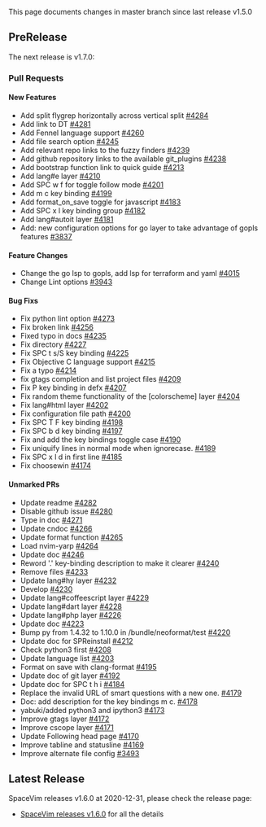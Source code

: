 This page documents changes in master branch since last release v1.5.0

## PreRelease

The next release is v1.7.0:

### Pull Requests

<!-- call SpaceVim#dev#followHEAD#update('en') -->
<!-- SpaceVim follow HEAD en start -->

#### New Features

- Add split flygrep horizontally across vertical split [#4284](https://github.com/SpaceVim/SpaceVim/pull/4284)
- Add link to DT [#4281](https://github.com/SpaceVim/SpaceVim/pull/4281)
- Add Fennel language support [#4260](https://github.com/SpaceVim/SpaceVim/pull/4260)
- Add file search option [#4245](https://github.com/SpaceVim/SpaceVim/pull/4245)
- Add relevant repo links to the fuzzy finders [#4239](https://github.com/SpaceVim/SpaceVim/pull/4239)
- Add github repository links to the available git_plugins [#4238](https://github.com/SpaceVim/SpaceVim/pull/4238)
- Add bootstrap function link to quick guide [#4213](https://github.com/SpaceVim/SpaceVim/pull/4213)
- Add lang#e layer [#4210](https://github.com/SpaceVim/SpaceVim/pull/4210)
- Add SPC w f for toggle follow mode [#4201](https://github.com/SpaceVim/SpaceVim/pull/4201)
- Add m c key binding [#4199](https://github.com/SpaceVim/SpaceVim/pull/4199)
- Add format_on_save toggle for javascript [#4183](https://github.com/SpaceVim/SpaceVim/pull/4183)
- Add SPC x l key binding group [#4182](https://github.com/SpaceVim/SpaceVim/pull/4182)
- Add lang#autoit layer [#4181](https://github.com/SpaceVim/SpaceVim/pull/4181)
- Add: new configuration options for go layer to take advantage of gopls features [#3837](https://github.com/SpaceVim/SpaceVim/pull/3837)

#### Feature Changes

- Change the go lsp to gopls, add lsp for terraform and yaml [#4015](https://github.com/SpaceVim/SpaceVim/pull/4015)
- Change Lint options [#3943](https://github.com/SpaceVim/SpaceVim/pull/3943)

#### Bug Fixs

- Fix python lint option [#4273](https://github.com/SpaceVim/SpaceVim/pull/4273)
- Fix broken link [#4256](https://github.com/SpaceVim/SpaceVim/pull/4256)
- Fixed typo in docs [#4235](https://github.com/SpaceVim/SpaceVim/pull/4235)
- Fix directory [#4227](https://github.com/SpaceVim/SpaceVim/pull/4227)
- Fix SPC t s/S key binding [#4225](https://github.com/SpaceVim/SpaceVim/pull/4225)
- Fix Objective C language support [#4215](https://github.com/SpaceVim/SpaceVim/pull/4215)
- Fix a typo [#4214](https://github.com/SpaceVim/SpaceVim/pull/4214)
- fix gtags completion and list project files [#4209](https://github.com/SpaceVim/SpaceVim/pull/4209)
- Fix P key binding in defx [#4207](https://github.com/SpaceVim/SpaceVim/pull/4207)
- Fix random theme functionality of the [colorscheme] layer [#4204](https://github.com/SpaceVim/SpaceVim/pull/4204)
- Fix lang#html layer [#4202](https://github.com/SpaceVim/SpaceVim/pull/4202)
- Fix configuration file path [#4200](https://github.com/SpaceVim/SpaceVim/pull/4200)
- Fix SPC T F key binding [#4198](https://github.com/SpaceVim/SpaceVim/pull/4198)
- Fix SPC b d key binding [#4197](https://github.com/SpaceVim/SpaceVim/pull/4197)
- Fix and add the key bindings toggle case [#4190](https://github.com/SpaceVim/SpaceVim/pull/4190)
- Fix uniquify lines in normal mode when ignorecase. [#4189](https://github.com/SpaceVim/SpaceVim/pull/4189)
- Fix SPC x l d in first line [#4185](https://github.com/SpaceVim/SpaceVim/pull/4185)
- Fix choosewin [#4174](https://github.com/SpaceVim/SpaceVim/pull/4174)

#### Unmarked PRs

- Update readme [#4282](https://github.com/SpaceVim/SpaceVim/pull/4282)
- Disable github issue [#4280](https://github.com/SpaceVim/SpaceVim/pull/4280)
- Type in doc [#4271](https://github.com/SpaceVim/SpaceVim/pull/4271)
- Update cndoc [#4266](https://github.com/SpaceVim/SpaceVim/pull/4266)
- Update format function [#4265](https://github.com/SpaceVim/SpaceVim/pull/4265)
- Load nvim-yarp [#4264](https://github.com/SpaceVim/SpaceVim/pull/4264)
- Update doc [#4246](https://github.com/SpaceVim/SpaceVim/pull/4246)
- Reword '.' key-binding description to make it clearer [#4240](https://github.com/SpaceVim/SpaceVim/pull/4240)
- Remove files [#4233](https://github.com/SpaceVim/SpaceVim/pull/4233)
- Update lang#hy layer [#4232](https://github.com/SpaceVim/SpaceVim/pull/4232)
- Develop [#4230](https://github.com/SpaceVim/SpaceVim/pull/4230)
- Update lang#coffeescript layer [#4229](https://github.com/SpaceVim/SpaceVim/pull/4229)
- Update lang#dart layer [#4228](https://github.com/SpaceVim/SpaceVim/pull/4228)
- Update lang#php layer [#4226](https://github.com/SpaceVim/SpaceVim/pull/4226)
- Update doc [#4223](https://github.com/SpaceVim/SpaceVim/pull/4223)
- Bump py from 1.4.32 to 1.10.0 in /bundle/neoformat/test [#4220](https://github.com/SpaceVim/SpaceVim/pull/4220)
- Update doc for SPReinstall [#4212](https://github.com/SpaceVim/SpaceVim/pull/4212)
- Check python3 first [#4208](https://github.com/SpaceVim/SpaceVim/pull/4208)
- Update language list [#4203](https://github.com/SpaceVim/SpaceVim/pull/4203)
- Format on save with clang-format [#4195](https://github.com/SpaceVim/SpaceVim/pull/4195)
- Update doc of git layer [#4192](https://github.com/SpaceVim/SpaceVim/pull/4192)
- Update doc for SPC t h i [#4184](https://github.com/SpaceVim/SpaceVim/pull/4184)
- Replace the invalid URL of smart questions with a new one. [#4179](https://github.com/SpaceVim/SpaceVim/pull/4179)
- Doc: add description for the key bindings m c. [#4178](https://github.com/SpaceVim/SpaceVim/pull/4178)
- yabuki/added python3 and ipython3 [#4173](https://github.com/SpaceVim/SpaceVim/pull/4173)
- Improve gtags layer [#4172](https://github.com/SpaceVim/SpaceVim/pull/4172)
- Improve cscope layer [#4171](https://github.com/SpaceVim/SpaceVim/pull/4171)
- Update Following head page [#4170](https://github.com/SpaceVim/SpaceVim/pull/4170)
- Improve tabline and statusline [#4169](https://github.com/SpaceVim/SpaceVim/pull/4169)
- Improve alternate file config [#3493](https://github.com/SpaceVim/SpaceVim/pull/3493)

<!-- SpaceVim follow HEAD en end -->

## Latest Release

SpaceVim releases v1.6.0 at 2020-12-31, please check the release page:

- [SpaceVim releases v1.6.0](https://spacevim.org/SpaceVim-release-v1.6.0/) for all the details
